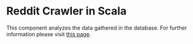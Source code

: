# Reddit Crawler in Scala

This component analyzes the data gathered in the database. For further information please visit [this page](https://github.com/NewsAnalyseTool/Documentation/wiki/RedditCrawler-Documentation).

